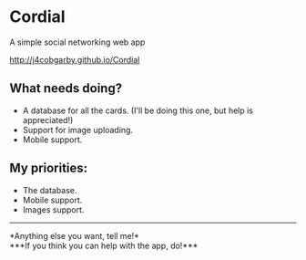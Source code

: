 # Cordial
A simple social networking web app

http://j4cobgarby.github.io/Cordial

## What needs doing?
  - A database for all the cards. (I'll be doing this one, but help is appreciated!)
  - Support for image uploading.
  - Mobile support.

## My priorities:
  - The database.
  - Mobile support.
  - Images support.
<hr>
*Anything else you want, tell me!*<br>
***If you think you can help with the app, do!***
